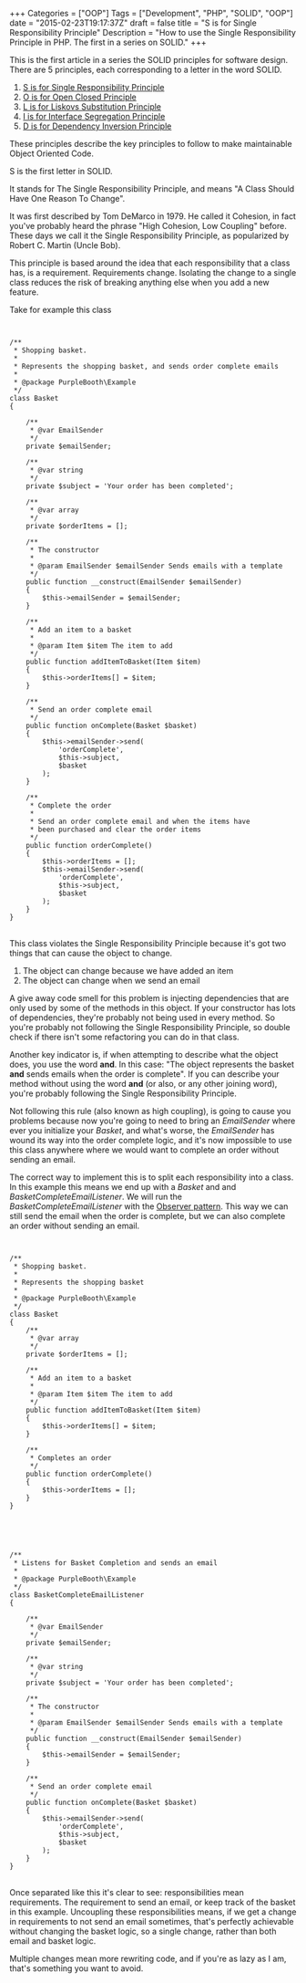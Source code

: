 +++
Categories = ["OOP"]
Tags = ["Development", "PHP", "SOLID", "OOP"]
date = "2015-02-23T19:17:37Z"
draft = false
title = "S is for Single Responsibility Principle"
Description = "How to use the Single Responsibility Principle in PHP. The first in a series on SOLID."
+++

This is the first article in a series the SOLID principles for software design. There are 5 principles, each corresponding to a letter in the word SOLID.

1. [S is for Single Responsibility Principle](/post/0004-s-is-for-single-responsibility-principle)
2. [O is for Open Closed Principle](/post/o-is-for-open-closed-principle)
3. [L is for Liskovs Substitution Principle](/post/l-is-for-liskovs-substitution-principle)
4. [I is for Interface Segregation Principle](/post/I-is-for-Interface-Segregation-principle)
5. [D is for Dependency Inversion Principle](/post/D-is-for-Dependency-Inversion-Principle)

These principles describe the key principles to follow to make maintainable Object Oriented Code.

S is the first letter in SOLID.

It stands for The Single Responsibility Principle, and means "A Class Should Have One Reason To Change".

It was first described by Tom DeMarco in 1979. He called it Cohesion, in fact you've probably heard the phrase "High Cohesion, Low Coupling" before. These days we call it the Single Responsibility Principle, as popularized by  Robert C. Martin (Uncle Bob).

This principle is based around the idea that each responsibility that a class has, is a requirement. Requirements change. Isolating the change to a single class reduces the risk of breaking anything else when you add a new feature.

Take for example this class

<pre>
<code class="php">

/**
 * Shopping basket.
 *
 * Represents the shopping basket, and sends order complete emails
 *
 * @package PurpleBooth\Example
 */
class Basket
{

    /**
     * @var EmailSender
     */
    private $emailSender;

    /**
     * @var string
     */
    private $subject = 'Your order has been completed';

    /**
     * @var array
     */
    private $orderItems = [];

    /**
     * The constructor
     *
     * @param EmailSender $emailSender Sends emails with a template
     */
    public function __construct(EmailSender $emailSender)
    {
        $this->emailSender = $emailSender;
    }

    /**
     * Add an item to a basket
     *
     * @param Item $item The item to add
     */
    public function addItemToBasket(Item $item)
    {
        $this->orderItems[] = $item;
    }

    /**
     * Send an order complete email
     */
    public function onComplete(Basket $basket)
    {
        $this->emailSender->send(
            'orderComplete',
            $this->subject,
            $basket
        );
    }

    /**
     * Complete the order
     *
     * Send an order complete email and when the items have
     * been purchased and clear the order items
     */
    public function orderComplete()
    {
        $this->orderItems = [];
        $this->emailSender->send(
            'orderComplete',
            $this->subject,
            $basket
        );
    }
}
</code>
</pre>

This class violates the Single Responsibility Principle because it's got two things that can cause the object to change.

1. The object can change because we have added an item
2. The object can change when we send an email

A give away code smell for this problem is injecting dependencies that are only used by some of the methods in this object. If your constructor has lots of dependencies, they're probably not being used in every method. So you're probably not following the Single Responsibility Principle, so double check if there isn't some refactoring you can do in that class.

 Another key indicator is, if when attempting to describe what the object does, you use the word **and**. In this case: "The object represents the basket **and** sends emails when the order is complete". If you can describe your method without using the word **and** (or also, or any other joining word), you're probably following the Single Responsibility Principle.

Not following this rule (also known as high coupling), is going to cause you problems because now you're going to need to bring an *EmailSender* where ever you initialize your *Basket*, and what's worse, the *EmailSender* has wound its way into the order complete logic, and it's now impossible to use this class anywhere where we would want to complete an order without sending an email.

The correct way to implement this is to split each responsibility into a class. In this example this means we end up with a *Basket* and and *BasketCompleteEmailListener*. We will run the *BasketCompleteEmailListener* with the [Observer pattern](http://en.wikipedia.org/wiki/Observer_pattern). This way we can still send the email when the order is complete, but we can also complete an order without sending an email.

<pre>
<code class="php">

/**
 * Shopping basket.
 *
 * Represents the shopping basket
 *
 * @package PurpleBooth\Example
 */
class Basket
{
    /**
     * @var array
     */
    private $orderItems = [];

    /**
     * Add an item to a basket
     *
     * @param Item $item The item to add
     */
    public function addItemToBasket(Item $item)
    {
        $this->orderItems[] = $item;
    }

    /**
     * Completes an order
     */
    public function orderComplete()
    {
        $this->orderItems = [];
    }
}

</code>
</pre>
<pre>
<code class="php">

/**
 * Listens for Basket Completion and sends an email
 *
 * @package PurpleBooth\Example
 */
class BasketCompleteEmailListener
{

    /**
     * @var EmailSender
     */
    private $emailSender;

    /**
     * @var string
     */
    private $subject = 'Your order has been completed';

    /**
     * The constructor
     *
     * @param EmailSender $emailSender Sends emails with a template
     */
    public function __construct(EmailSender $emailSender)
    {
        $this->emailSender = $emailSender;
    }

    /**
     * Send an order complete email
     */
    public function onComplete(Basket $basket)
    {
        $this->emailSender->send(
            'orderComplete',
            $this->subject,
            $basket
        );
    }
}
</code>
</pre>

Once separated like this it's clear to see: responsibilities mean requirements. The requirement to send an email, or keep track of the basket in this example. Uncoupling these responsibilities means, if we get a change in requirements to not send an email sometimes, that's perfectly achievable without changing the basket logic, so a single change, rather than both email and basket logic.

Multiple changes mean more rewriting code, and if you're as lazy as I am, that's something you want to avoid.
